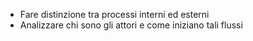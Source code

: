- Fare distinzione tra processi interni ed esterni
- Analizzare chi sono gli attori e come iniziano tali flussi